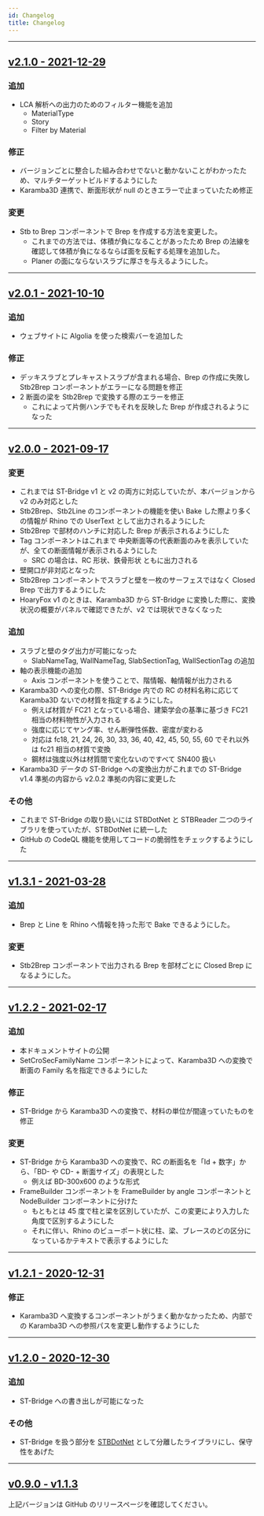 ```yaml
---
id: Changelog
title: Changelog
---
```


---

## [v2.1.0 - 2021-12-29](https://github.com/hrntsm/HoaryFox/releases/tag/v2.1.0)

### 追加

- LCA 解析への出力のためのフィルター機能を追加
  - MaterialType
  - Story
  - Filter by Material

### 修正

- バージョンごとに整合した組み合わせでないと動かないことがわかったため、マルチターゲットビルドするようにした
- Karamba3D 連携で、断面形状が null のときエラーで止まっていたため修正

### 変更

- Stb to Brep コンポーネントで Brep を作成する方法を変更した。
  - これまでの方法では、体積が負になることがあったため Brep の法線を確認して体積が負になるならば面を反転する処理を追加した。
  - Planer の面にならないスラブに厚さを与えるようにした。

---

## [v2.0.1 - 2021-10-10](https://github.com/hrntsm/HoaryFox/releases/tag/v2.0.1)

### 追加

- ウェブサイトに Algolia を使った検索バーを追加した

### 修正

- デッキスラブとプレキャストスラブが含まれる場合、Brep の作成に失敗し Stb2Brep コンポーネントがエラーになる問題を修正
- 2 断面の梁を Stb2Brep で変換する際のエラーを修正
  - これによって片側ハンチでもそれを反映した Brep が作成されるようになった

---

## [v2.0.0 - 2021-09-17](https://github.com/hrntsm/HoaryFox/releases/tag/v2.0.0)

### 変更

- これまでは ST-Bridge v1 と v2 の両方に対応していたが、本バージョンから v2 のみ対応とした
- Stb2Brep、Stb2Line のコンポーネントの機能を使い Bake した際より多くの情報が Rhino での UserText として出力されるようにした
- Stb2Brep で部材のハンチに対応した Brep が表示されるようにした
- Tag コンポーネントはこれまで 中央断面等の代表断面のみを表示していたが、全ての断面情報が表示されるようにした
  - SRC の場合は、RC 形状、鉄骨形状 ともに出力される
- 壁開口が非対応となった
- Stb2Brep コンポーネントでスラブと壁を一枚のサーフェスではなく Closed Brep で出力するようにした
- HoaryFox v1 のときは、Karamba3D から ST-Bridge に変換した際に、変換状況の概要がパネルで確認できたが、v2 では現状できなくなった

### 追加

- スラブと壁のタグ出力が可能になった
  - SlabNameTag, WallNameTag, SlabSectionTag, WallSectionTag の追加
- 軸の表示機能の追加
  - Axis コンポーネントを使うことで、階情報、軸情報が出力される
- Karamba3D への変化の際、ST-Bridge 内での RC の材料名称に応じて Karamba3D ないでの材質を指定するようにした。
  - 例えば材質が FC21 となっている場合、建築学会の基準に基づき FC21 相当の材料物性が入力される
  - 強度に応じてヤング率、せん断弾性係数、密度が変わる
  - 対応は fc18, 21, 24, 26, 30, 33, 36, 40, 42, 45, 50, 55, 60 でそれ以外は fc21 相当の材質で変換
  - 鋼材は強度以外は材質間で変化ないのですべて SN400 扱い
- Karamba3D データの ST-Bridge への変換出力がこれまでの ST-Bridge v1.4 準拠の内容から v2.0.2 準拠の内容に変更した

### その他

- これまで ST-Bridge の取り扱いには STBDotNet と STBReader 二つのライブラリを使っていたが、STBDotNet に統一した
- GitHub の CodeQL 機能を使用してコードの脆弱性をチェックするようにした

---

## [v1.3.1 - 2021-03-28](https://github.com/hrntsm/HoaryFox/releases/tag/v1.3.1)

### 追加

- Brep と Line を Rhino へ情報を持った形で Bake できるようにした。

### 変更

- Stb2Brep コンポーネントで出力される Brep を部材ごとに Closed Brep になるようにした。

---

## [v1.2.2 - 2021-02-17](https://github.com/hrntsm/HoaryFox/releases/tag/v1.2.2)

### 追加

- 本ドキュメントサイトの公開
- SetCroSecFamilyName コンポーネントによって、Karamba3D への変換で断面の Family 名を指定できるようにした

### 修正

- ST-Bridge から Karamba3D への変換で、材料の単位が間違っていたものを修正

### 変更

- ST-Bridge から Karamba3D への変換で、RC の断面名を「Id + 数字」から、「BD- や CD- + 断面サイズ」の表現とした
  - 例えば BD-300x600 のような形式
- FrameBuilder コンポーネントを FrameBuilder by angle コンポーネントと NodeBuilder コンポーネントに分けた
  - もともとは 45 度で柱と梁を区別していたが、この変更により入力した角度で区別するようにした
  - それに伴い、Rhino のビューポート状に柱、梁、ブレースのどの区分になっているかテキストで表示するようにした

---

## [v1.2.1 - 2020-12-31](https://github.com/hrntsm/HoaryFox/releases/tag/v1.2.1)

### 修正

- Karamba3D へ変換するコンポーネントがうまく動かなかったため、内部での Karamba3D への参照パスを変更し動作するようにした

---

## [v1.2.0 - 2020-12-30](https://github.com/hrntsm/HoaryFox/releases/tag/v1.2.0)

### 追加

- ST-Bridge への書き出しが可能になった

### その他

- ST-Bridge を扱う部分を [STBDotNet](https://github.com/hrntsm/STBDotNet/tree/main) として分離したライブラリにし、保守性をあげた

---

## [v0.9.0 - v1.1.3](https://github.com/hrntsm/HoaryFox/releases)

上記バージョンは GitHub のリリースページを確認してください。
